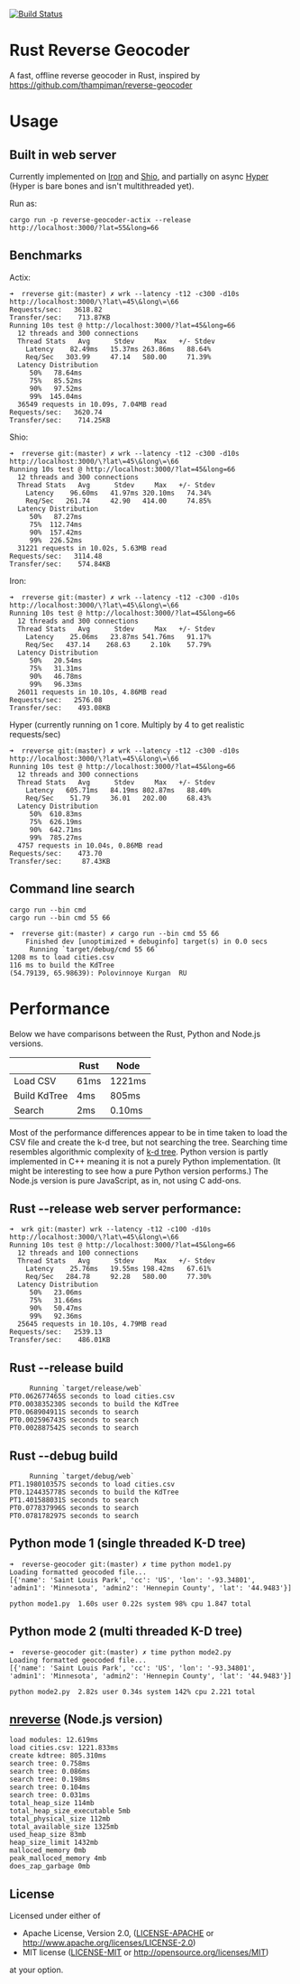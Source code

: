 [![Build Status](https://travis-ci.org/llambda/rust-reverse-geocoder.svg?branch=master)](https://travis-ci.org/llambda/rust-reverse-geocoder)

# Rust Reverse Geocoder
A fast, offline reverse geocoder in Rust, inspired by https://github.com/thampiman/reverse-geocoder

# Usage

## Built in web server

Currently implemented on [Iron](https://github.com/iron/iron) and [Shio](https://github.com/mehcode/shio-rs), and partially on async [Hyper](https://github.com/hyperium/hyper) (Hyper is bare bones and isn't multithreaded yet).

Run as:

```
cargo run -p reverse-geocoder-actix --release
http://localhost:3000/?lat=55&long=66
```

## Benchmarks 

Actix:

```
➜  rreverse git:(master) ✗ wrk --latency -t12 -c300 -d10s http://localhost:3000/\?lat\=45\&long\=\66
Requests/sec:   3618.82
Transfer/sec:    713.87KB
Running 10s test @ http://localhost:3000/?lat=45&long=66
  12 threads and 300 connections
  Thread Stats   Avg      Stdev     Max   +/- Stdev
    Latency    82.49ms   15.37ms 263.86ms   88.64%
    Req/Sec   303.99     47.14   580.00     71.39%
  Latency Distribution
     50%   78.64ms
     75%   85.52ms
     90%   97.52ms
     99%  145.04ms
  36549 requests in 10.09s, 7.04MB read
Requests/sec:   3620.74
Transfer/sec:    714.25KB
```

Shio:

```
➜  rreverse git:(master) ✗ wrk --latency -t12 -c300 -d10s http://localhost:3000/\?lat\=45\&long\=\66
Running 10s test @ http://localhost:3000/?lat=45&long=66
  12 threads and 300 connections
  Thread Stats   Avg      Stdev     Max   +/- Stdev
    Latency    96.60ms   41.97ms 320.10ms   74.34%
    Req/Sec   261.74     42.90   414.00     74.85%
  Latency Distribution
     50%   87.27ms
     75%  112.74ms
     90%  157.42ms
     99%  226.52ms
  31221 requests in 10.02s, 5.63MB read
Requests/sec:   3114.48
Transfer/sec:    574.84KB
```

Iron:

```
➜  rreverse git:(master) ✗ wrk --latency -t12 -c300 -d10s http://localhost:3000/\?lat\=45\&long\=\66
Running 10s test @ http://localhost:3000/?lat=45&long=66
  12 threads and 300 connections
  Thread Stats   Avg      Stdev     Max   +/- Stdev
    Latency    25.06ms   23.87ms 541.76ms   91.17%
    Req/Sec   437.14    268.63     2.10k    57.79%
  Latency Distribution
     50%   20.54ms
     75%   31.31ms
     90%   46.78ms
     99%   96.33ms
  26011 requests in 10.10s, 4.86MB read
Requests/sec:   2576.08
Transfer/sec:    493.08KB
```

Hyper (currently running on 1 core. Multiply by 4 to get realistic requests/sec)
```
➜  rreverse git:(master) ✗ wrk --latency -t12 -c300 -d10s http://localhost:3000/\?lat\=45\&long\=\66
Running 10s test @ http://localhost:3000/?lat=45&long=66
  12 threads and 300 connections
  Thread Stats   Avg      Stdev     Max   +/- Stdev
    Latency   605.71ms   84.19ms 802.87ms   88.40%
    Req/Sec    51.79     36.01   202.00     68.43%
  Latency Distribution
     50%  610.83ms
     75%  626.19ms
     90%  642.71ms
     99%  785.27ms
  4757 requests in 10.04s, 0.86MB read
Requests/sec:    473.70
Transfer/sec:     87.43KB
```

## Command line search

```
cargo run --bin cmd
cargo run --bin cmd 55 66
```

```
➜  rreverse git:(master) ✗ cargo run --bin cmd 55 66
    Finished dev [unoptimized + debuginfo] target(s) in 0.0 secs
     Running `target/debug/cmd 55 66`
1208 ms to load cities.csv
116 ms to build the KdTree
(54.79139, 65.98639): Polovinnoye Kurgan  RU
```

# Performance

Below we have comparisons between the Rust, Python and Node.js versions.

|              | Rust | Node   |
|--------------|------|--------|
| Load CSV     | 61ms | 1221ms |
| Build KdTree | 4ms  | 805ms  |
| Search       | 2ms  | 0.10ms |

Most of the performance differences appear to be in time taken to load the CSV file and create the k-d tree, but not searching the tree. Searching time resembles algorithmic complexity of [k-d tree](https://en.wikipedia.org/wiki/K-d_tree). Python version is partly implemented in C++ meaning it is not a purely Python implementation. (It might be interesting to see how a pure Python version performs.) The Node.js version is pure JavaScript, as in, not using C add-ons.

## Rust --release web server performance:

```
➜  wrk git:(master) wrk --latency -t12 -c100 -d10s http://localhost:3000/\?lat\=45\&long\=\66
Running 10s test @ http://localhost:3000/?lat=45&long=66
  12 threads and 100 connections
  Thread Stats   Avg      Stdev     Max   +/- Stdev
    Latency    25.76ms   19.55ms 198.42ms   67.61%
    Req/Sec   284.78     92.28   580.00     77.30%
  Latency Distribution
     50%   23.06ms
     75%   31.66ms
     90%   50.47ms
     99%   92.36ms
  25645 requests in 10.10s, 4.79MB read
Requests/sec:   2539.13
Transfer/sec:    486.01KB
```

## Rust --release build

```
     Running `target/release/web`
PT0.062677465S seconds to load cities.csv
PT0.003835230S seconds to build the KdTree
PT0.068904911S seconds to search
PT0.002596743S seconds to search
PT0.002887542S seconds to search

```

## Rust --debug build

```
     Running `target/debug/web`
PT1.198010357S seconds to load cities.csv
PT0.124435778S seconds to build the KdTree
PT1.401588031S seconds to search
PT0.077837996S seconds to search
PT0.078178297S seconds to search

```

## Python mode 1 (single threaded K-D tree)

```
➜  reverse-geocoder git:(master) ✗ time python mode1.py
Loading formatted geocoded file...
[{'name': 'Saint Louis Park', 'cc': 'US', 'lon': '-93.34801', 'admin1': 'Minnesota', 'admin2': 'Hennepin County', 'lat': '44.9483'}]

python mode1.py  1.60s user 0.22s system 98% cpu 1.847 total
```

## Python mode 2 (multi threaded K-D tree)

```
➜  reverse-geocoder git:(master) ✗ time python mode2.py
Loading formatted geocoded file...
[{'name': 'Saint Louis Park', 'cc': 'US', 'lon': '-93.34801', 'admin1': 'Minnesota', 'admin2': 'Hennepin County', 'lat': '44.9483'}]

python mode2.py  2.82s user 0.34s system 142% cpu 2.221 total
```

## [nreverse](https://github.com/llambda/nreverse) (Node.js version)

```
load modules: 12.619ms
load cities.csv: 1221.833ms
create kdtree: 805.310ms
search tree: 0.758ms
search tree: 0.086ms
search tree: 0.198ms
search tree: 0.104ms
search tree: 0.031ms
total_heap_size 114mb
total_heap_size_executable 5mb
total_physical_size 112mb
total_available_size 1325mb
used_heap_size 83mb
heap_size_limit 1432mb
malloced_memory 0mb
peak_malloced_memory 4mb
does_zap_garbage 0mb

```

## License

Licensed under either of

 * Apache License, Version 2.0, ([LICENSE-APACHE](LICENSE-APACHE) or http://www.apache.org/licenses/LICENSE-2.0)
 * MIT license ([LICENSE-MIT](LICENSE-MIT) or http://opensource.org/licenses/MIT)

at your option.


